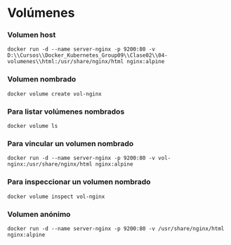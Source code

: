 # Volúmenes

### Volumen host

```
docker run -d --name server-nginx -p 9200:80 -v D:\\Cursos\\Docker_Kubernetes_Group09\\Clase02\\04-volumenes\\html:/usr/share/nginx/html nginx:alpine
```

### Volumen nombrado

```
docker volume create vol-nginx
```

### Para listar volúmenes nombrados

```
docker volume ls
```

### Para vincular un volumen nombrado

```
docker run -d --name server-nginx -p 9200:80 -v vol-nginx:/usr/share/nginx/html nginx:alpine
```

### Para inspeccionar un volumen nombrado

```
docker volume inspect vol-nginx
```

### Volumen anónimo

```
docker run -d --name server-nginx -p 9200:80 -v /usr/share/nginx/html nginx:alpine
```
